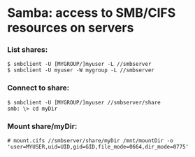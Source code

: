 Samba: access to SMB/CIFS resources on servers
====

### List shares:
    $ smbclient -U [MYGROUP/]myuser -L //smbserver
    $ smbclient -U myuser -W mygroup -L //smbserver

### Connect to share:
    $ smbclient -U [MYGROUP/]myuser //smbserver/share
    smb: \> cd myDir

### Mount share/myDir:
    # mount.cifs //smbserver/share/myDir /mnt/mountDir -o 'user=MYUSER,uid=UID,gid=GID,file_mode=0664,dir_mode=0775'
